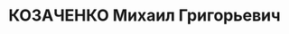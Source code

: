 ---
title: КОЗАЧЕНКО Михаил Григорьевич
description: народився 1897 і проживав у Харкові. Українець, з робітників, освіта
  початкова, член ВКП(б) з 1927 р. Директор комбінату Союзунівермагу № 1. Заарештований
  _16.10.1937_ р. як член антирад. терористичної організації правих (статті 54-11,
  54-8 КК УРСР) і військовою колегією Верховного Суду СРСР _31.12.1937_ р. (статті
  54-7, 54-8, 54-11 КК УРСР) засуджений до розстрілу з конфіскацією особистого майна.
  Розстріляний _31.12.1937_ р. у Харкові. Реабілітований _26.01.1960_ р.
---
